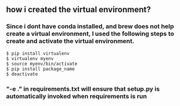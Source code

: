 

## how i created the virtual environment?
### Since i dont have conda installed, and brew does not help create a virtual environment, I used the following steps to create and activate the virtual environment.
    $ pip install virtualenv
    $ virtualenv myenv
    $ source myenv/bin/activate
    $ pip install package_name
    $ deactivate


### "-e ." in requirements.txt will ensure that setup.py is automatically invoked when requirements is run